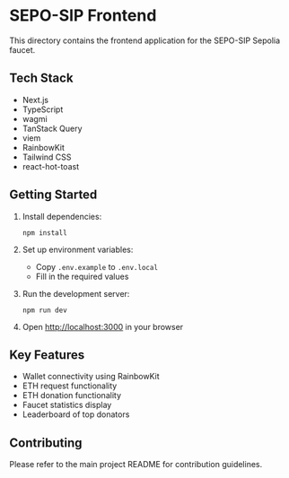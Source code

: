 # SEPO-SIP Frontend

This directory contains the frontend application for the SEPO-SIP Sepolia faucet.

## Tech Stack

- Next.js
- TypeScript
- wagmi
- TanStack Query
- viem
- RainbowKit
- Tailwind CSS
- react-hot-toast

## Getting Started

1. Install dependencies:
   ```
   npm install
   ```

2. Set up environment variables:
   - Copy `.env.example` to `.env.local`
   - Fill in the required values

3. Run the development server:
   ```
   npm run dev
   ```

4. Open [http://localhost:3000](http://localhost:3000) in your browser

## Key Features

- Wallet connectivity using RainbowKit
- ETH request functionality
- ETH donation functionality
- Faucet statistics display
- Leaderboard of top donators

## Contributing

Please refer to the main project README for contribution guidelines.
